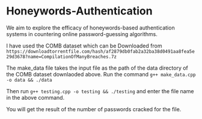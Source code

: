 # Honeywords-Authentication
 We aim to explore the efficacy of honeywords-based authentication systems in countering online password-guessing algorithms.

 I have used the COMB dataset which can be Downloaded from `https://downloadtorrentfile.com/hash/af2879db0fab2a32ba38d0491aa8fea5e29d3678?name=CompilationOfManyBreaches.7z`

 The make_data file takes the input file as the path of the data directory of the COMB dataset downlaoded above.
 Run the command
 `g++ make_data.cpp -o data && ./data`

 Then run 
 `g++ testing.cpp -o testing && ./testing` and enter the file name in the above command.

You will get the result of the number of passwords cracked for the file.

